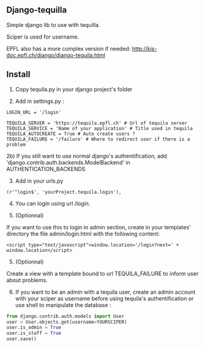 ## Django-tequilla

Simple django lib to use with tequilla.

Sciper is used for username.

EPFL also has a more complex version if needed: http://kis-doc.epfl.ch/django/django-tequila.html

## Install

1) Copy tequila.py in your django project's folder

2) Add in settings.py :

```AUTHENTICATION_BACKENDS = ( 'yourProject.tequila.Backend', )
LOGIN_URL = '/login'

TEQUILA_SERVER = 'https://tequila.epfl.ch' # Url of tequila server
TEQUILA_SERVICE = 'Name of your application' # Title used in tequila
TEQUILA_AUTOCREATE = True # Auto create users ?
TEQUILA_FAILURE = '/failure' # Where to redirect user if there is a problem
```

2b) If you still want to use normal django's authentification, add 'django.contrib.auth.backends.ModelBackend' in AUTHENTICATION_BACKENDS

3) Add in your urls.py

`(r'^login$', 'yourProject.tequila.login'),`

4) You can login using url /login.

4) (Optionnal)

If you want to use this to login in admin section, create in your templates' directory the file admin/login.html with the following content:

`<script type="text/javascript">window.location='/login?next=' + window.location</script>`

5) (Optionnal) 

Create a view with a template bound to url TEQUILA_FAILURE to inform user about problems.

6) If you want to be an admin with a tequila user, create an admin account with your sciper as username before using tequila's authentification or use
 shell to manipulate the database :

```python manage.py shell
from django.contrib.auth.models import User
user = User.objects.get(username=YOURSCIPER)
user.is_admin = True
user.is_staff = True
user.save()
```